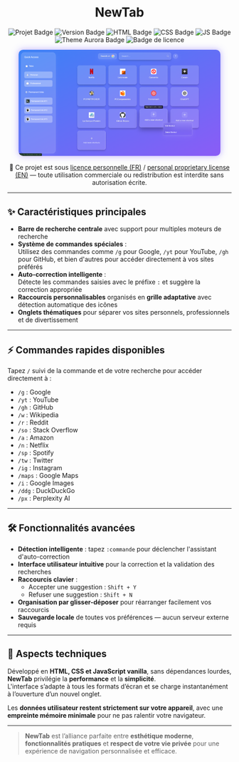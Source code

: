 <h1 align="center">NewTab</h1>

<p align="center">
  <img src="https://img.shields.io/badge/Projet-NewTab-black" alt="Projet Badge" />
  <img src="https://img.shields.io/badge/Version-1.0.0-green" alt="Version Badge" />
  <img src="https://img.shields.io/badge/HTML-5-orange" alt="HTML Badge" />
  <img src="https://img.shields.io/badge/CSS-3-%231572B6" alt="CSS Badge" />
  <img src="https://img.shields.io/badge/JavaScript-yellow" alt="JS Badge" />
  <img src="https://img.shields.io/badge/Theme-Aurora-%237B5FFF?style=flat&logo=react&logoColor=white" alt="Theme Aurora Badge" />
  <img src="https://img.shields.io/badge/Licence-Propri%C3%A9t%C3%A9%20personnelle-red" alt="Badge de licence" />
</p>

<p align="center">
  <img src="/media/img/shortcut.png" alt="Screenshot de NewTab" style="max-width: 90%; border-radius: 10px; box-shadow: 0 0 15px rgba(123,95,255,0.5);" />
</p>

<p align="center">
  📄 Ce projet est sous <a href="./LICENSE_FR.txt">licence personnelle (FR)</a> / <a href="./LICENSE_EN.txt">personal proprietary license (EN)</a> — toute utilisation commerciale ou redistribution est interdite sans autorisation écrite.
</p>

---

## ✨ Caractéristiques principales

- **Barre de recherche centrale** avec support pour multiples moteurs de recherche  
- **Système de commandes spéciales** :  
  Utilisez des commandes comme `/g` pour Google, `/yt` pour YouTube, `/gh` pour GitHub, et bien d'autres pour accéder directement à vos sites préférés  
- **Auto-correction intelligente** :  
  Détecte les commandes saisies avec le préfixe `:` et suggère la correction appropriée  
- **Raccourcis personnalisables** organisés en **grille adaptative** avec détection automatique des icônes  
- **Onglets thématiques** pour séparer vos sites personnels, professionnels et de divertissement  

---

## ⚡ Commandes rapides disponibles

Tapez `/` suivi de la commande et de votre recherche pour accéder directement à :

- `/g` : Google  
- `/yt` : YouTube  
- `/gh` : GitHub  
- `/w` : Wikipedia  
- `/r` : Reddit  
- `/so` : Stack Overflow  
- `/a` : Amazon  
- `/n` : Netflix  
- `/sp` : Spotify  
- `/tw` : Twitter  
- `/ig` : Instagram  
- `/maps` : Google Maps  
- `/i` : Google Images  
- `/ddg` : DuckDuckGo  
- `/px` : Perplexity AI  

---

## 🛠️ Fonctionnalités avancées

- **Détection intelligente** : tapez `:commande` pour déclencher l'assistant d'auto-correction  
- **Interface utilisateur intuitive** pour la correction et la validation des recherches  
- **Raccourcis clavier** :
  - Accepter une suggestion : `Shift + Y`  
  - Refuser une suggestion : `Shift + N`  
- **Organisation par glisser-déposer** pour réarranger facilement vos raccourcis  
- **Sauvegarde locale** de toutes vos préférences — aucun serveur externe requis  

---

## 🔧 Aspects techniques

Développé en **HTML, CSS et JavaScript vanilla**, sans dépendances lourdes, **NewTab** privilégie la **performance** et la **simplicité**.  
L'interface s’adapte à tous les formats d’écran et se charge instantanément à l’ouverture d’un nouvel onglet.

Les **données utilisateur restent strictement sur votre appareil**, avec une **empreinte mémoire minimale** pour ne pas ralentir votre navigateur.

---

> **NewTab** est l’alliance parfaite entre **esthétique moderne**, **fonctionnalités pratiques** et **respect de votre vie privée** pour une expérience de navigation personnalisée et efficace.
